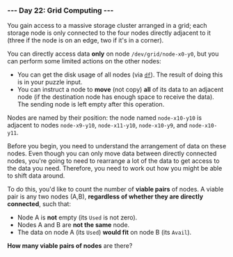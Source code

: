 ### --- Day 22: Grid Computing ---

You gain access to a massive storage cluster arranged in a grid; each 
storage node is only connected to the four nodes directly adjacent to it 
(three if the node is on an edge, two if it's in a corner).

You can directly access data **only** on node `/dev/grid/node-x0-y0`, but you can 
perform some limited actions on the other nodes:

- You can get the disk usage of all nodes (via [`df`](https://en.wikipedia.org/wiki/Df_(Unix)#Example)). The result of doing 
this is in your puzzle input.
- You can instruct a node to **move** (not copy) **all** of its data to an 
adjacent node (if the destination node has enough space to receive the 
data). The sending node is left empty after this operation.

Nodes are named by their position: the node named `node-x10-y10` is adjacent 
to nodes `node-x9-y10`, `node-x11-y10`, `node-x10-y9`, and `node-x10-y11`.

Before you begin, you need to understand the arrangement of data on these 
nodes. Even though you can only move data between directly connected nodes, 
you're going to need to rearrange a lot of the data to get access to the 
data you need. Therefore, you need to work out how you might be able to 
shift data around.

To do this, you'd like to count the number of **viable pairs** of nodes. A 
viable pair is any two nodes (A,B), **regardless of whether they are directly 
connected**, such that:

- Node A is **not** empty (its `Used` is not zero).
- Nodes A and B are **not the same** node.
- The data on node A (its `Used`) **would fit** on node B (its `Avail`).

**How many viable pairs of nodes** are there?
